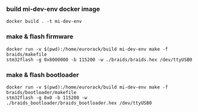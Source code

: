 ### build mi-dev-env docker image

````
docker build . -t mi-dev-env
````

### make & flash firmware

````
docker run -v $(pwd):/home/eurorack/build mi-dev-env make -f braids/makefile
stm32flash -g 0x8000000 -b 115200 -w ./braids/braids.hex /dev/ttyUSB0
````

### make & flash bootloader

````
docker run -v $(pwd):/home/eurorack/build mi-dev-env make -f braids/bootloader/makefile
stm32flash -g 0x0 -b 115200 -w ./braids_bootloader/braids_bootloader.hex /dev/ttyUSB0
````



